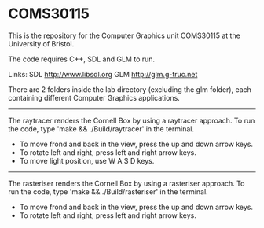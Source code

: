 # COMS30115

This is the repository for the Computer Graphics unit COMS30115 at the University of Bristol.

The code requires C++, SDL and GLM to run. 

Links:
SDL http://www.libsdl.org
GLM http://glm.g-truc.net


There are 2 folders inside the lab directory (excluding the glm folder), each containing different Computer Graphics applications.

-----

The raytracer renders the Cornell Box by using a raytracer approach.
To run the code, type 'make && ./Build/raytracer' in the terminal.
- To move frond and back in the view, press the up and down arrow keys.
- To rotate left and right, press left and right arrow keys.
- To move light position, use W A S D keys.

-----

The rasteriser renders the Cornell Box by using a rasteriser approach.
To run the code, type 'make && ./Build/rasteriser' in the terminal.
- To move frond and back in the view, press the up and down arrow keys.
- To rotate left and right, press left and right arrow keys.
